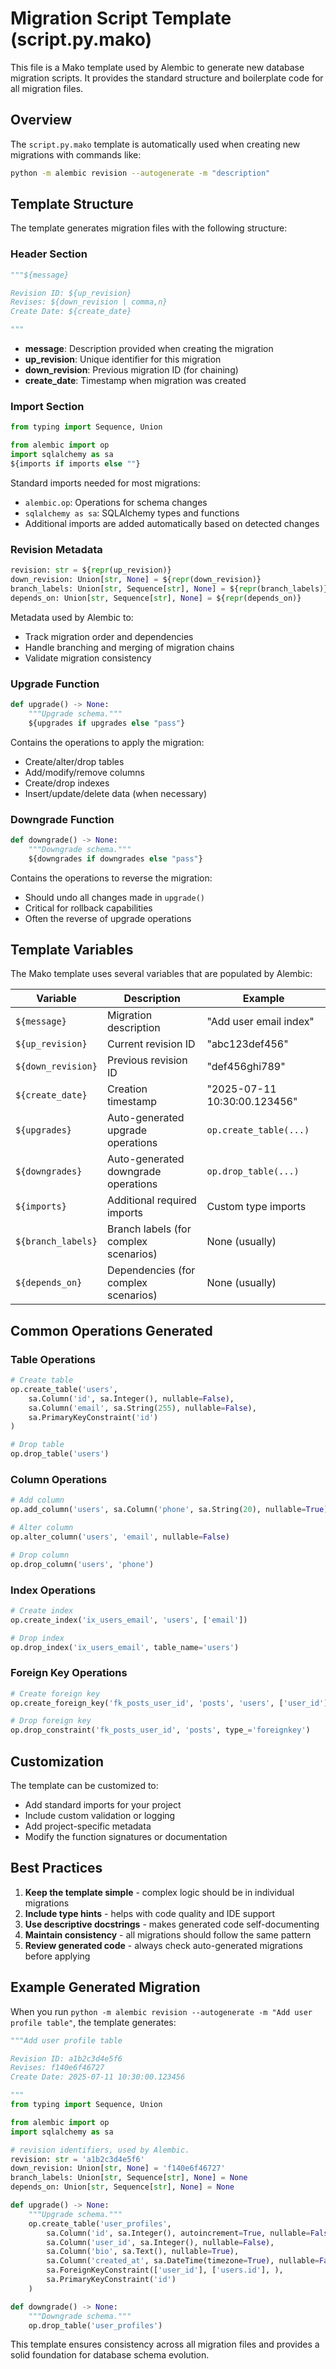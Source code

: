 # Migration Script Template (script.py.mako)

This file is a Mako template used by Alembic to generate new database migration scripts. It provides the standard structure and boilerplate code for all migration files.

## Overview

The `script.py.mako` template is automatically used when creating new migrations with commands like:
```bash
python -m alembic revision --autogenerate -m "description"
```

## Template Structure

The template generates migration files with the following structure:

### Header Section
```python
"""${message}

Revision ID: ${up_revision}
Revises: ${down_revision | comma,n}
Create Date: ${create_date}

"""
```

- **message**: Description provided when creating the migration
- **up_revision**: Unique identifier for this migration
- **down_revision**: Previous migration ID (for chaining)
- **create_date**: Timestamp when migration was created

### Import Section
```python
from typing import Sequence, Union

from alembic import op
import sqlalchemy as sa
${imports if imports else ""}
```

Standard imports needed for most migrations:
- `alembic.op`: Operations for schema changes
- `sqlalchemy as sa`: SQLAlchemy types and functions
- Additional imports are added automatically based on detected changes

### Revision Metadata
```python
revision: str = ${repr(up_revision)}
down_revision: Union[str, None] = ${repr(down_revision)}
branch_labels: Union[str, Sequence[str], None] = ${repr(branch_labels)}
depends_on: Union[str, Sequence[str], None] = ${repr(depends_on)}
```

Metadata used by Alembic to:
- Track migration order and dependencies
- Handle branching and merging of migration chains
- Validate migration consistency

### Upgrade Function
```python
def upgrade() -> None:
    """Upgrade schema."""
    ${upgrades if upgrades else "pass"}
```

Contains the operations to apply the migration:
- Create/alter/drop tables
- Add/modify/remove columns
- Create/drop indexes
- Insert/update/delete data (when necessary)

### Downgrade Function
```python
def downgrade() -> None:
    """Downgrade schema."""
    ${downgrades if downgrades else "pass"}
```

Contains the operations to reverse the migration:
- Should undo all changes made in `upgrade()`
- Critical for rollback capabilities
- Often the reverse of upgrade operations

## Template Variables

The Mako template uses several variables that are populated by Alembic:

| Variable | Description | Example |
|----------|-------------|---------|
| `${message}` | Migration description | "Add user email index" |
| `${up_revision}` | Current revision ID | "abc123def456" |
| `${down_revision}` | Previous revision ID | "def456ghi789" |
| `${create_date}` | Creation timestamp | "2025-07-11 10:30:00.123456" |
| `${upgrades}` | Auto-generated upgrade operations | `op.create_table(...)` |
| `${downgrades}` | Auto-generated downgrade operations | `op.drop_table(...)` |
| `${imports}` | Additional required imports | Custom type imports |
| `${branch_labels}` | Branch labels (for complex scenarios) | None (usually) |
| `${depends_on}` | Dependencies (for complex scenarios) | None (usually) |

## Common Operations Generated

### Table Operations
```python
# Create table
op.create_table('users',
    sa.Column('id', sa.Integer(), nullable=False),
    sa.Column('email', sa.String(255), nullable=False),
    sa.PrimaryKeyConstraint('id')
)

# Drop table
op.drop_table('users')
```

### Column Operations
```python
# Add column
op.add_column('users', sa.Column('phone', sa.String(20), nullable=True))

# Alter column
op.alter_column('users', 'email', nullable=False)

# Drop column
op.drop_column('users', 'phone')
```

### Index Operations
```python
# Create index
op.create_index('ix_users_email', 'users', ['email'])

# Drop index
op.drop_index('ix_users_email', table_name='users')
```

### Foreign Key Operations
```python
# Create foreign key
op.create_foreign_key('fk_posts_user_id', 'posts', 'users', ['user_id'], ['id'])

# Drop foreign key
op.drop_constraint('fk_posts_user_id', 'posts', type_='foreignkey')
```

## Customization

The template can be customized to:
- Add standard imports for your project
- Include custom validation or logging
- Add project-specific metadata
- Modify the function signatures or documentation

## Best Practices

1. **Keep the template simple** - complex logic should be in individual migrations
2. **Include type hints** - helps with code quality and IDE support
3. **Use descriptive docstrings** - makes generated code self-documenting
4. **Maintain consistency** - all migrations should follow the same pattern
5. **Review generated code** - always check auto-generated migrations before applying

## Example Generated Migration

When you run `python -m alembic revision --autogenerate -m "Add user profile table"`, the template generates:

```python
"""Add user profile table

Revision ID: a1b2c3d4e5f6
Revises: f140e6f46727
Create Date: 2025-07-11 10:30:00.123456

"""
from typing import Sequence, Union

from alembic import op
import sqlalchemy as sa

# revision identifiers, used by Alembic.
revision: str = 'a1b2c3d4e5f6'
down_revision: Union[str, None] = 'f140e6f46727'
branch_labels: Union[str, Sequence[str], None] = None
depends_on: Union[str, Sequence[str], None] = None

def upgrade() -> None:
    """Upgrade schema."""
    op.create_table('user_profiles',
        sa.Column('id', sa.Integer(), autoincrement=True, nullable=False),
        sa.Column('user_id', sa.Integer(), nullable=False),
        sa.Column('bio', sa.Text(), nullable=True),
        sa.Column('created_at', sa.DateTime(timezone=True), nullable=False),
        sa.ForeignKeyConstraint(['user_id'], ['users.id'], ),
        sa.PrimaryKeyConstraint('id')
    )

def downgrade() -> None:
    """Downgrade schema."""
    op.drop_table('user_profiles')
```

This template ensures consistency across all migration files and provides a solid foundation for database schema evolution.